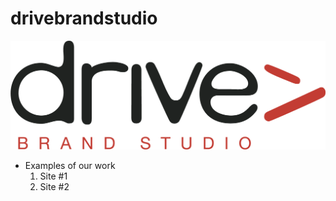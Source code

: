 # drivebrandstudio
![](https://github.com/drivebrandstudio/drivebrandstudio/blob/93a13596c63348c481a231e32aba2c3881f31c11/images/Drive_BrandStudio_RGB.png)

* Examples of our work
  1. Site #1
  2. Site #2